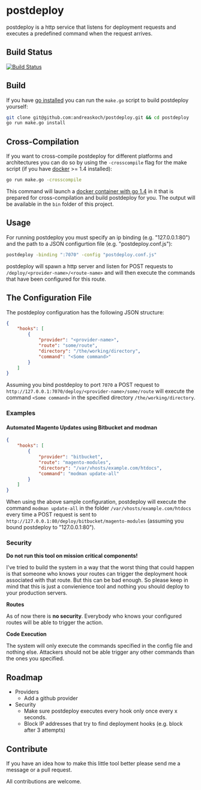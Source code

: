 # postdeploy

postdeploy is a http service that listens for deployment requests and executes a predefined command when the request arrives.

## Build Status

[![Build Status](https://travis-ci.org/andreaskoch/postdeploy.png?branch=master)](https://travis-ci.org/andreaskoch/postdeploy)

## Build

If you have [go installed](http://golang.org/doc/install) you can run the `make.go` script to build postdeploy yourself:

```bash
git clone git@github.com:andreaskoch/postdeploy.git && cd postdeploy
go run make.go install
```

## Cross-Compilation

If you want to cross-compile postdeploy for different platforms and architectures you can do so by using the `-crosscompile` flag for the make script (if you have [docker](https://www.docker.com) >= 1.4 installed):

```bash
go run make.go -crosscompile
```

This command will launch a [docker container with go 1.4](https://registry.hub.docker.com/u/library/golang/) in it that is prepared for cross-compilation and build postdeploy for you. The output will be available in the `bin` folder of this project.

## Usage

For running postdeploy you must specify an ip binding (e.g. "127.0.0.1:80") and the path to a JSON configurtion file (e.g. "postdeploy.conf.js"):

```bash
postdeploy -binding ":7070" -config "postdeploy.conf.js"
```

postdeploy will spawn a http server and listen for POST requests to `/deploy/<provider-name>/<route-name>` and will then execute the commands that have been configured for this route.

## The Configuration File

The postdeploy configuration has the following JSON structure:

```json
{
    "hooks": [
        {
            "provider": "<provider-name>",
            "route": "some/route",
            "directory": "/the/working/directory",
            "command": "<Some command>"
        }
    ]
}
```

Assuming you bind postdeploy to port `7070` a POST request to `http://127.0.0.1:7070/deploy/<provider-name>/some/route` will execute the command `<Some command>` in the specified directory `/the/working/directory`.

### Examples

#### Automated Magento Updates using Bitbucket and modman

```json
{
    "hooks": [
        {
            "provider": "bitbucket",
            "route": "magento-modules",
            "directory": "/var/vhosts/example.com/htdocs",
            "command": "modman update-all"
        }
    ]
}
```

When using the above sample configuration, postdeploy will execute the command `modman update-all` in the folder `/var/vhosts/example.com/htdocs` every time a POST request is sent to `http://127.0.0.1:80/deploy/bitbucket/magento-modules` (assuming you bound postdeploy to "127.0.0.1:80").

### Security

**Do not run this tool on mission critical components!**

I've tried to build the system in a way that the worst thing that could happen is that someone who knows your routes can trigger the deployment hook associated with that route. But this can be bad enough. So please keep in mind that this is just a convienience tool and nothing you should deploy to your production servers.

**Routes**

As of now there is **no security**. Everybody who knows your configured routes will be able to trigger the action.

**Code Execution**

The system will only execute the commands specified in the config file and nothing else. Attackers should not be able trigger any other commands than the ones you specified.

## Roadmap

- Providers
	- Add a github provider
- Security
	- Make sure postdeploy executes every hook only once every x seconds.
	- Block IP addresses that try to find deployment hooks (e.g. block after 3 attempts)

## Contribute

If you have an idea how to make this little tool better please send me a message or a pull request.

All contributions are welcome.